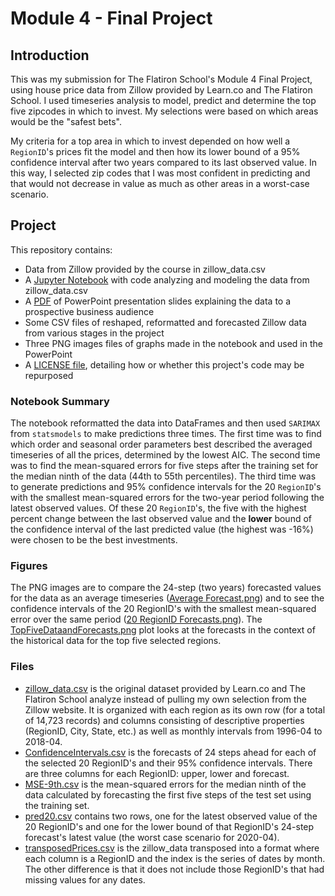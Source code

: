 
# Module 4 -  Final Project


## Introduction

This was my submission for The Flatiron School's Module 4 Final Project, using house price data from Zillow provided by Learn.co and The Flatiron School. I used timeseries analysis to model, predict and determine the top five zipcodes in which to invest. My selections were based on which areas would be the "safest bets".

My criteria for a top area in which to invest depended on how well a `RegionID`'s prices fit the model and then how its lower bound of a 95% confidence interval after two years compared to its last observed value. In this way, I selected zip codes that I was most confident in predicting and that would not decrease in value as much as other areas in a worst-case scenario.

## Project
This repository contains:
* Data from Zillow provided by the course in zillow_data.csv
* A [Jupyter Notebook](https://github.com/bronwencc/Module-4-Project/blob/master/mod_4_final.ipynb) with code analyzing and modeling the data from zillow_data.csv
* A [PDF](https://github.com/bronwencc/Module-4-Project/blob/master/FiveZipCodes.pdf) of PowerPoint presentation slides explaining the data to a prospective business audience
* Some CSV files of reshaped, reformatted and forecasted Zillow data from various stages in the project
* Three PNG images files of graphs made in the notebook and used in the PowerPoint
* A [LICENSE file](https://github.com/bronwencc/Module-4-Project/blob/master/LICENSE), detailing how or whether this project's code may be repurposed

### Notebook Summary

The notebook reformatted the data into DataFrames and then used `SARIMAX` from `statsmodels` to make predictions three times.  The first time was to find which order and seasonal order parameters best described the averaged timeseries of all the prices, determined by the lowest AIC.  The second time was to find the mean-squared errors for five steps after the training set for the median ninth of the data (44th to 55th percentiles).  The third time was to generate predictions and 95% confidence intervals for the 20 `RegionID`'s with the smallest mean-squared errors for the two-year period following the latest observed values.  Of these 20 `RegionID`'s, the five with the highest percent change between the last observed value and the **lower** bound of the confidence interval of the last predicted value (the highest was -16%) were chosen to be the best investments.

### Figures

The PNG images are to compare the 24-step (two years) forecasted values for the data as an average timeseries ([Average Forecast.png](https://github.com/bronwencc/Module-4-Project/blob/master/files/Average-Forecast.png)) and to see the confidence intervals of the 20 RegionID's with the smallest mean-squared error over the same period ([20 RegionID Forecasts.png](https://github.com/bronwencc/Module-4-Project/blob/master/files/20-RegionID-Forecasts.png)).
The [TopFiveDataandForecasts.png](https://github.com/bronwencc/Module-4-Project/blob/master/files/TopFiveDataandForecasts.png) plot looks at the forecasts in the context of the historical data for the top five selected regions.

### Files

* [zillow_data.csv](https://github.com/bronwencc/Module-4-Project/blob/master/zillow_data.csv) is the original dataset provided by Learn.co and The Flatiron School analyze instead of pulling my own selection from the Zillow website.  It is organized with each region as its own row (for a total of 14,723 records) and columns consisting of descriptive properties (RegionID, City, State, etc.) as well as monthly intervals from 1996-04 to 2018-04.
* [ConfidenceIntervals.csv](https://github.com/bronwencc/Module-4-Project/blob/master/files/ConfidenceIntervals.csv) is the forecasts of 24 steps ahead for each of the selected 20 RegionID's and their 95% confidence intervals.  There are three columns for each RegionID: upper, lower and forecast.
* [MSE-9th.csv](https://github.com/bronwencc/Module-4-Project/blob/master/files/MSE-9th.csv) is the mean-squared errors for the median ninth of the data calculated by forecasting the first five steps of the test set using the training set.
* [pred20.csv](https://github.com/bronwencc/Module-4-Project/blob/master/files/pred20.csv) contains two rows, one for the latest observed value of the 20 RegionID's and one for the lower bound of that RegionID's 24-step forecast's latest value (the worst case scenario for 2020-04).
* [transposedPrices.csv](https://github.com/bronwencc/Module-4-Project/blob/master/files/transposedPrices.csv) is the zillow_data transposed into a format where each column is a RegionID and the index is the series of dates by month.  The other difference is that it does not include those RegionID's that had missing values for any dates.
